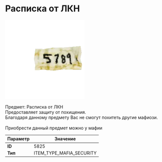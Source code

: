 # Расписка от ЛКН

![Item Image](../img/5825.webp?raw=true)

Предмет: Расписка от ЛКН<br>Предоставляет защиту от похищения.<br>Благодаря данному предмету Вас не смогут похитеть другие мафиози.<br><br>Приобрести данный предмет можно у мафии


| Параметр | Значение |
|----------|----------|
| **ID** | 5825 |
| **Тип** | ITEM_TYPE_MAFIA_SECURITY |

